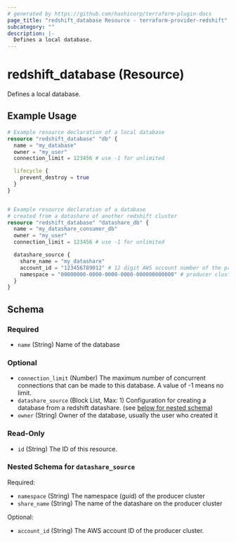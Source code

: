 ```yaml
---
# generated by https://github.com/hashicorp/terraform-plugin-docs
page_title: "redshift_database Resource - terraform-provider-redshift"
subcategory: ""
description: |-
  Defines a local database.
---
```


# redshift_database (Resource)

Defines a local database.

## Example Usage

```terraform
# Example resource declaration of a local database
resource "redshift_database" "db" {
  name = "my_database"
  owner = "my_user"
  connection_limit = 123456 # use -1 for unlimited

  lifecycle {
    prevent_destroy = true
  }
}


# Example resource declaration of a database
# created from a datashare of another redshift cluster
resource "redshift_database" "datashare_db" {
  name = "my_datashare_consumer_db"
  owner = "my_user"
  connection_limit = 123456 # use -1 for unlimited

  datashare_source {
    share_name = "my_datashare"
    account_id = "123456789012" # 12 digit AWS account number of the producer cluster (optional, default is current account)
    namespace = "00000000-0000-0000-0000-000000000000" # producer cluster namespace (uuid)
  }
}
```

<!-- schema generated by tfplugindocs -->
## Schema

### Required

- `name` (String) Name of the database

### Optional

- `connection_limit` (Number) The maximum number of concurrent connections that can be made to this database. A value of -1 means no limit.
- `datashare_source` (Block List, Max: 1) Configuration for creating a database from a redshift datashare. (see [below for nested schema](#nestedblock--datashare_source))
- `owner` (String) Owner of the database, usually the user who created it

### Read-Only

- `id` (String) The ID of this resource.

<a id="nestedblock--datashare_source"></a>
### Nested Schema for `datashare_source`

Required:

- `namespace` (String) The namespace (guid) of the producer cluster
- `share_name` (String) The name of the datashare on the producer cluster

Optional:

- `account_id` (String) The AWS account ID of the producer cluster.
